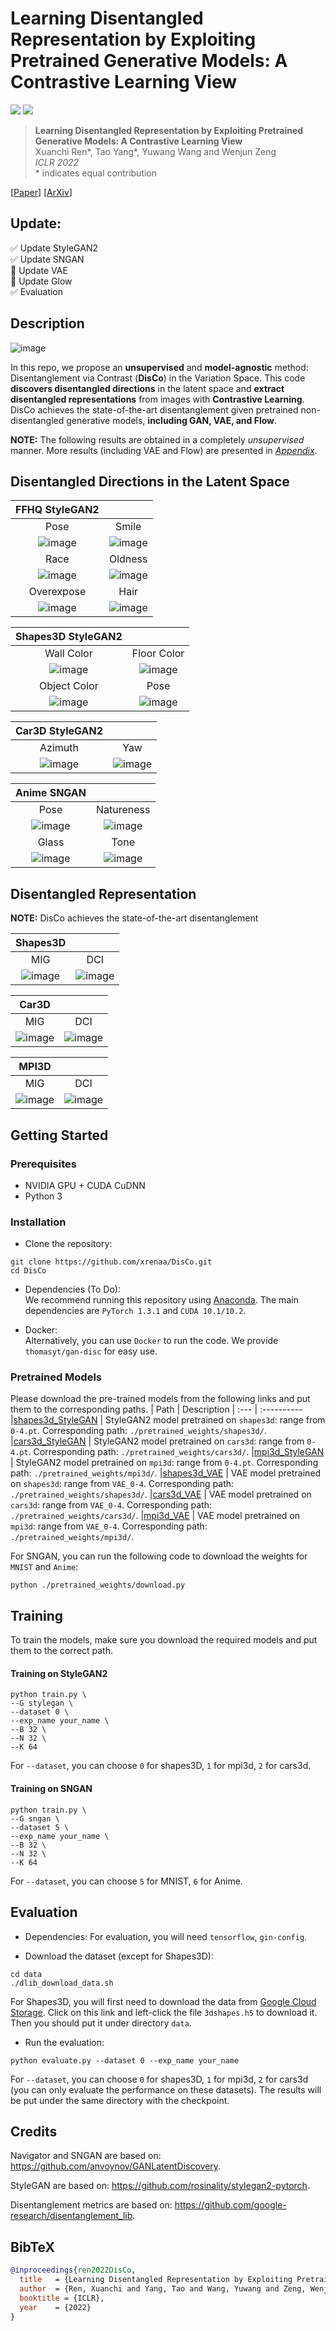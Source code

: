 # Learning Disentangled Representation by Exploiting Pretrained Generative Models: A Contrastive Learning View

<a href="https://arxiv.org/abs/2102.10543"><img src="https://img.shields.io/badge/arXiv-2102.10543-b31b1b.svg"></a>
<a href="https://opensource.org/licenses/MIT"><img src="https://img.shields.io/badge/License-MIT-yellow.svg"></a>

> **Learning Disentangled Representation by Exploiting Pretrained Generative Models: A Contrastive Learning View** <br>
> Xuanchi Ren*, Tao Yang*, Yuwang Wang and Wenjun Zeng <br>
> *ICLR 2022*<br>
> \* indicates equal contribution 

[[Paper](https://openreview.net/forum?id=j-63FSNcO5a)]
[[ArXiv](https://arxiv.org/abs/2102.10543)]
<!-- [[Appendix](https://xuanchiren.com/pub/DisCo_appendix.pdf)] -->

## Update:

:white_check_mark: Update StyleGAN2  
:white_check_mark: Update SNGAN  
:black_square_button: Update VAE  
:black_square_button: Update Glow  
:white_check_mark: Evaluation  

## Description   
![image](./images/DisCo_overview_crop.png)

In this repo, we propose an **unsupervised** and **model-agnostic** method: Disentanglement via Contrast (**DisCo**) in the Variation Space.
This code **discovers disentangled directions** in the latent space and **extract disentangled representations** from images with **Contrastive Learning**.
DisCo achieves the state-of-the-art disentanglement given pretrained non-disentangled generative models, **including GAN, VAE, and Flow**.  


**NOTE:** The following results are obtained in a completely *unsupervised* manner. More results (including VAE and Flow) are presented in [*Appendix*](https://xuanchiren.com/pub/DisCo_appendix.pdf).

## Disentangled Directions in the Latent Space
| FFHQ StyleGAN2 |  |
| :---: | :---: |
| Pose | Smile |
| ![image](./images/FFHQ/FFHQ_pose.png) | ![image](./images/FFHQ/FFHQ_smile.png) |
| Race | Oldness |
| ![image](./images/FFHQ/FFHQ_color.png) | ![image](./images/FFHQ/FFHQ_old.png) |
| Overexpose | Hair |
| ![image](./images/FFHQ/FFHQ_over.png) | ![image](./images/FFHQ/FFHQ_hair.png) |

| Shapes3D StyleGAN2 |  |
| :---: | :---: |
| Wall Color | Floor Color |
| ![image](./images/shape3d/style_shape_back.png) | ![image](./images/shape3d/style_shape_floor.png) |
| Object Color | Pose |
| ![image](./images/shape3d/style_shape_object.png) | ![image](./images/shape3d/style_shape_pose.png) |

| Car3D StyleGAN2 | |
| :---: | :---: |
| Azimuth | Yaw |
| ![image](./images/car3d/style_car_azi.png) | ![image](./images/car3d/style_car_yaw.png) |

| Anime SNGAN | |
| :---: | :---: |
| Pose | Natureness |
| ![image](./images/Anime/SN_Aime_appendix_pose.png) | ![image](./images/Anime/SN_Aime_appendix_nature.png) |
| Glass | Tone |
| ![image](./images/Anime/SN_Aime_appendix_glass.png) | ![image](./images/Anime/SN_Aime_appendix_hair.png) |

## Disentangled Representation

**NOTE:** DisCo achieves the state-of-the-art disentanglement

| Shapes3D | |
| :---: | :---: |
| MIG | DCI |
| ![image](./images/distribution_mig.png) | ![image](./images/distribution.png) |

| Car3D | |
| :---: | :---: |
| MIG | DCI |
| ![image](./images/Cars3d_violin_mig.png) | ![image](./images/Cars3d_violin_dci.png) |

| MPI3D | |
| :---: | :---: |
| MIG | DCI |
| ![image](./images/mpi3d_violin_mig.png) | ![image](./images/mpi3d_violin_dci.png) |

## Getting Started
### Prerequisites
- NVIDIA GPU + CUDA CuDNN
- Python 3

### Installation
- Clone the repository:
``` 
git clone https://github.com/xrenaa/DisCo.git
cd DisCo
```
- Dependencies (To Do):  
We recommend running this repository using [Anaconda](https://docs.anaconda.com/anaconda/install/). The main dependencies are `PyTorch 1.3.1` and `CUDA 10.1/10.2`.
<!-- All dependencies for defining the environment are provided in `disco.yaml`. 
 -->
 
- Docker:  
Alternatively, you can use `Docker` to run the code. We provide `thomasyt/gan-disc` for easy use.

### Pretrained Models
Please download the pre-trained models from the following links and put them to the corresponding paths. 
| Path | Description
| :--- | :----------
|[shapes3d_StyleGAN](https://drive.google.com/drive/folders/1yHQPydwY6hwmeRw4AeE-WWZIMBq9IpUn?usp=sharing) | StyleGAN2 model pretrained on `shapes3d`: range from `0-4.pt`. Corresponding path: `./pretrained_weights/shapes3d/`.
|[cars3d_StyleGAN](https://drive.google.com/drive/folders/102AUEgaedaUuf9JHpHbAWyIpC7koHZi8?usp=sharing) | StyleGAN2 model pretrained on `cars3d`: range from `0-4.pt`. Corresponding path: `./pretrained_weights/cars3d/`.
|[mpi3d_StyleGAN](https://drive.google.com/drive/folders/1w4NGGvrwwTBZEA4MvWmTn39srAxJv3On?usp=sharing) | StyleGAN2 model pretrained on `mpi3d`: range from `0-4.pt`. Corresponding path: `./pretrained_weights/mpi3d/`.
|[shapes3d_VAE](https://drive.google.com/drive/folders/1yHQPydwY6hwmeRw4AeE-WWZIMBq9IpUn?usp=sharing) | VAE model pretrained on `shapes3d`: range from `VAE_0-4`. Corresponding path: `./pretrained_weights/shapes3d/`.
|[cars3d_VAE](https://drive.google.com/drive/folders/102AUEgaedaUuf9JHpHbAWyIpC7koHZi8?usp=sharing) | VAE model pretrained on `cars3d`: range from `VAE_0-4`. Corresponding path: `./pretrained_weights/cars3d/`.
|[mpi3d_VAE](https://drive.google.com/drive/folders/1w4NGGvrwwTBZEA4MvWmTn39srAxJv3On?usp=sharing) | VAE model pretrained on `mpi3d`: range from `VAE_0-4`. Corresponding path: `./pretrained_weights/mpi3d/`.

For SNGAN, you can run the following code to download the weights for `MNIST` and `Anime`:
```
python ./pretrained_weights/download.py
```

## Training
To train the models, make sure you download the required models and put them to the correct path.

#### **Training on StyleGAN2**
```
python train.py \
--G stylegan \
--dataset 0 \
--exp_name your_name \
--B 32 \
--N 32 \
--K 64 
```
For `--dataset`, you can choose `0` for shapes3D, `1` for mpi3d, `2` for cars3d.

#### **Training on SNGAN**
```
python train.py \
--G sngan \
--dataset 5 \
--exp_name your_name \
--B 32 \
--N 32 \
--K 64 
```
For `--dataset`, you can choose `5` for MNIST, `6` for Anime.

## Evaluation

- Dependencies:  For evaluation, you will need `tensorflow`, `gin-config`.

- Download the dataset (except for Shapes3D):
``` 
cd data
./dlib_download_data.sh 
```
For Shapes3D, you will first need to download the data from [Google Cloud Storage](https://console.cloud.google.com/storage/browser/3d-shapes). Click on this link and left-click the file `3dshapes.h5` to download it. Then you should put it under directory `data`.

- Run the evaluation:
 ```
python evaluate.py --dataset 0 --exp_name your_name 
```
For `--dataset`, you can choose `0` for shapes3D, `1` for mpi3d, `2` for cars3d (you can only evaluate the performance on these datasets). The results will be put under the  same directory with the checkpoint.

## Credits

Navigator and SNGAN are based on: https://github.com/anvoynov/GANLatentDiscovery.

StyleGAN are based on: https://github.com/rosinality/stylegan2-pytorch.

Disentanglement metrics are based on: https://github.com/google-research/disentanglement_lib.


## BibTeX

```bibtex
@inproceedings{ren2022DisCo,
  title   = {Learning Disentangled Representation by Exploiting Pretrained Generative Models: A Contrastive Learning View},
  author  = {Ren, Xuanchi and Yang, Tao and Wang, Yuwang and Zeng, Wenjun},
  booktitle = {ICLR},
  year    = {2022}
}
```
